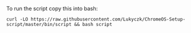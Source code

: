 To run the script copy this into bash:
```
curl -LO https://raw.githubusercontent.com/Lukyczk/ChromeOS-Setup-script/master/bin/script && bash script
```
